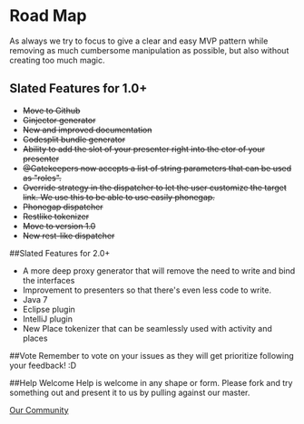 # Road Map

As always we try to focus to give a clear and easy MVP pattern while removing as much cumbersome manipulation as possible, but also without creating too much magic.

## Slated Features for 1.0+
* ~~Move to Github~~
* ~~Ginjector generator~~
* ~~New and improved documentation~~
* ~~Codesplit bundle generator~~
* ~~Ability to add the slot of your presenter right into the ctor of your presenter~~
* ~~@Gatekeepers now accepts a list of string parameters that can be used as "roles".~~
* ~~Override strategy in the dispatcher to let the user customize the target link. We use this to be able to use easily phonegap.~~
* ~~Phonegap dispatcher~~
* ~~Restlike tokenizer~~
* ~~Move to version 1.0~~
* ~~New rest-like dispatcher~~

##Slated Features for 2.0+
* A more deep proxy generator that will remove the need to write and bind the interfaces
* Improvement to presenters so that there's even less code to write.
* Java 7
* Eclipse plugin
* IntelliJ plugin
* New Place tokenizer that can be seamlessly used with activity and places

##Vote
Remember to vote on your issues as they will get prioritize following your feedback! :D

##Help Welcome
Help is welcome in any shape or form. Please fork and try something out and present it to us by pulling against our master.

[Our Community](https://plus.google.com/u/0/communities/113139554133824081251)
